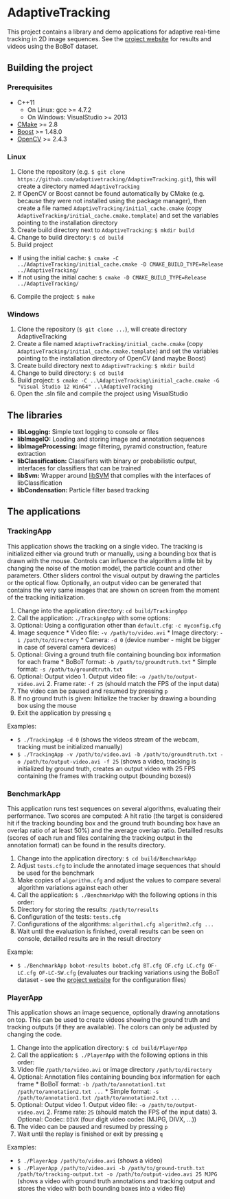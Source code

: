 # AdaptiveTracking

This project contains a library and demo applications for adaptive real-time tracking in 2D image sequences. See the [project website](https://adaptivetracking.github.io/) for results and videos using the BoBoT dataset.


## Building the project


### Prerequisites

* C++11
  * On Linux: gcc >= 4.7.2
  * On Windows: VisualStudio >= 2013
* [CMake](http://www.cmake.org/) >= 2.8
* [Boost](http://www.boost.org/) >= 1.48.0
* [OpenCV](http://opencv.org/) >= 2.4.3


### Linux

1. Clone the repository (e.g. `$ git clone https://github.com/adaptivetracking/AdaptiveTracking.git`), this will create a directory named `AdaptiveTracking`
2. If OpenCV or Boost cannot be found automatically by CMake (e.g. because they were not installed using the package manager), then create a file named `AdaptiveTracking/initial_cache.cmake` (copy `AdaptiveTracking/initial_cache.cmake.template`) and set the variables pointing to the installation directory
3. Create build directory next to `AdaptiveTracking`: `$ mkdir build`
4. Change to build directory: `$ cd build`
5. Build project
  * If using the initial cache: `$ cmake -C ../AdaptiveTracking/initial_cache.cmake -D CMAKE_BUILD_TYPE=Release ../AdaptiveTracking/`
  * If not using the initial cache: `$ cmake -D CMAKE_BUILD_TYPE=Release ../AdaptiveTracking/`
6. Compile the project: `$ make`


### Windows

1. Clone the repository (`$ git clone ...`), will create directory AdaptiveTracking
2. Create a file named `AdaptiveTracking/initial_cache.cmake` (copy `AdaptiveTracking/initial_cache.cmake.template`) and set the variables pointing to the installation directory of OpenCV (and maybe Boost)
3. Create build directory next to `AdaptiveTracking`: `$ mkdir build`
4. Change to build directory: `$ cd build`
5. Build project: `$ cmake -C ..\AdaptiveTracking\initial_cache.cmake -G "Visual Studio 12 Win64" ..\AdaptiveTracking`
6. Open the .sln file and compile the project using VisualStudio


## The libraries

* **libLogging:** Simple text logging to console or files
* **libImageIO:** Loading and storing image and annotation sequences
* **libImageProcessing:** Image filtering, pyramid construction, feature extraction
* **libClassification:** Classifiers with binary or probabilistic output, interfaces for classifiers that can be trained
* **libSvm:** Wrapper around [libSVM](http://www.csie.ntu.edu.tw/~cjlin/libsvm/) that complies with the interfaces of libClassification
* **libCondensation:** Particle filter based tracking


## The applications


### TrackingApp

This application shows the tracking on a single video. The tracking is initialized either via ground truth or manually, using a bounding box that is drawn with the mouse. Controls can influence the algorithm a little bit by changing the noise of the motion model, the particle count and other parameters. Other sliders control the visual output by drawing the particles or the optical flow. Optionally, an output video can be generated that contains the very same images that are shown on screen from the moment of the tracking initialization.

1. Change into the application directory: `cd build/TrackingApp`
2. Call the application: `./TrackingApp` with some options:
  1. Optional: Using a configuration other than `default.cfg`: `-c myconfig.cfg`
  2. Image sequence
    * Video file: `-v /path/to/video.avi`
    * Image directory: `-i /path/to/directory`
    * Camera: `-d 0` (device number - might be bigger in case of several camera devices)
  3. Optional: Giving a ground truth file containing bounding box information for each frame
    * BoBoT format: `-b /path/to/groundtruth.txt`
    * Simple format: `-s /path/to/groundtruth.txt`
  4. Optional: Output video
    1. Output video file: `-o /path/to/output-video.avi`
    2. Frame rate: `-f 25` (should match the FPS of the input data)
3. The video can be paused and resumed by pressing `p`
4. If no ground truth is given: Initialize the tracker by drawing a bounding box using the mouse
5. Exit the application by pressing `q`

Examples:

* `$ ./TrackingApp -d 0` (shows the videos stream of the webcam, tracking must be initialized manually)
* `$ ./TrackingApp -v /path/to/video.avi -b /path/to/groundtruth.txt -o /path/to/output-video.avi -f 25` (shows a video, tracking is initialized by ground truth, creates an output video with 25 FPS containing the frames with tracking output (bounding boxes))


### BenchmarkApp

This application runs test sequences on several algorithms, evaluating their performance. Two scores are computed: A hit ratio (the target is considered hit if the tracking bounding box and the ground truth bounding box have an overlap ratio of at least 50%) and the average overlap ratio. Detailled results (scores of each run and files containing the tracking output in the annotation format) can be found in the results directory.

1. Change into the application directory: `$ cd build/BenchmarkApp`
2. Adjust `tests.cfg` to include the annotated image sequences that should be used for the benchmark
3. Make copies of `algorithm.cfg` and adjust the values to compare several algorithm variations against each other
4. Call the application: `$ ./BenchmarkApp` with the following options in this order:
  1. Directory for storing the results: `/path/to/results`
  2. Configuration of the tests: `tests.cfg`
  3. Configurations of the algorithms: `algorithm1.cfg algorithm2.cfg ...`
5. Wait until the evaluation is finished, overall results can be seen on console, detailled results are in the result directory

Example:

* `$ ./BenchmarkApp bobot-results bobot.cfg BT.cfg OF.cfg LC.cfg OF-LC.cfg OF-LC-SW.cfg` (evaluates our tracking variations using the BoBoT dataset - see the [project website](https://adaptivetracking.github.io/) for the configuration files)


### PlayerApp

This application shows an image sequence, optionally drawing annotations on top. This can be used to create videos showing the ground truth and tracking outputs (if they are available). The colors can only be adjusted by changing the code.

1. Change into the application directory: `$ cd build/PlayerApp`
2. Call the application: `$ ./PlayerApp` with the following options in this order:
  1. Video file `/path/to/video.avi` or image directory `/path/to/directory`
  2. Optional: Annotation files containing bounding box information for each frame
    * BoBoT format: `-b /path/to/annotation1.txt /path/to/annotation2.txt ...`
    * Simple format: `-s /path/to/annotation1.txt /path/to/annotation2.txt ...`
  3. Optional: Output video
    1. Output video file: `-o /path/to/output-video.avi`
    2. Frame rate: `25` (should match the FPS of the input data)
    3. Optional: Codec: `DIVX` (four digit video codec (MJPG, DIVX, ...))
3. The video can be paused and resumed by pressing `p`
4. Wait until the replay is finished or exit by pressing `q`


Examples:

* `$ ./PlayerApp /path/to/video.avi` (shows a video)
* `$ ./PlayerApp /path/to/video.avi -b /path/to/ground-truth.txt /path/to/tracking-output.txt -o /path/to/output-video.avi 25 MJPG` (shows a video with ground truth annotations and tracking output and stores the video with both bounding boxes into a video file)


